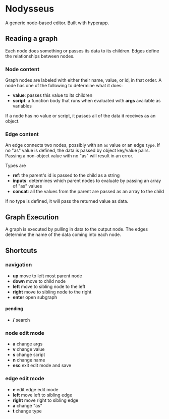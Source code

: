 # Nodysseus

A generic node-based editor. Built with hyperapp.

## Reading a graph

Each node does something or passes its data to its children. Edges define the relationships between nodes.

### Node content

Graph nodes are labeled with either their name, value, or id, in that order. A node has one of the following to determine what it does:

- **value**: passes this value to its children
- **script**: a function body that runs when evaluated with **args** available as variables

If a node has no value or script, it passes all of the data it receives as an object.



### Edge content
An edge connects two nodes, possibly with an `as` value or an edge `type`. If no "as" value is defined, the data is passed by object key/value pairs. Passing a non-object value with no "as" will result in an error.

Types are

- **ref**: the parent's id is passed to the child as a string
- **inputs**: determines which parent nodes to evaluate by passing an array of "as" values
- **concat**: all the values from the parent are passed as an array to the child

If no type is defined, it will pass the returned value as data.


## Graph Execution

A graph is executed by pulling in data to the output node. The edges determine the name of the data coming into each node.

## Shortcuts

### navigation

- **up** move to left most parent node
- **down** move to child node
- **left** move to sibling node to the left
- **right** move to sibling node to the right
- **enter** open subgraph

#### pending
- **/** search

### node edit mode

- **a** change args
- **v** change value
- **s** change script
- **n** change name
- **esc** exit edit mode and save

### edge edit mode

- **e** edit edge edit mode
- **left** move left to sibling edge
- **right** move right to sibling edge
- **a** change "as"
- **t** change type